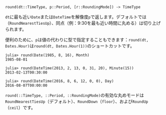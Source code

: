```
round(dt::TimeType, p::Period, [r::RoundingMode]) -> TimeType
```

`dt`に最も近い`Date`または`DateTime`を解像度`p`で返します。デフォルトでは（`RoundNearestTiesUp`）、同点（例：9:30を最も近い時間に丸める）は切り上げられます。

便利のために、`p`は値の代わりに型で指定することもできます：`round(dt, Dates.Hour)`は`round(dt, Dates.Hour(1))`のショートカットです。

```jldoctest
julia> round(Date(1985, 8, 16), Month)
1985-08-01

julia> round(DateTime(2013, 2, 13, 0, 31, 20), Minute(15))
2013-02-13T00:30:00

julia> round(DateTime(2016, 8, 6, 12, 0, 0), Day)
2016-08-07T00:00:00
```

`round(::TimeType, ::Period, ::RoundingMode)`の有効な丸めモードは`RoundNearestTiesUp`（デフォルト）、`RoundDown`（`floor`）、および`RoundUp`（`ceil`）です。
